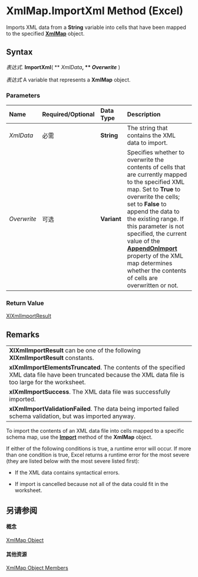 
# XmlMap.ImportXml Method (Excel)

Imports XML data from a  **String** variable into cells that have been mapped to the specified **[XmlMap](39b0823f-0068-d8df-e4e1-ca62b55d58f5.md)** object.


## Syntax

 _表达式_. **ImportXml**( ** _XmlData_**, ** _Overwrite_** )

 _表达式_ A variable that represents a **XmlMap** object.


### Parameters



|**Name**|**Required/Optional**|**Data Type**|**Description**|
|:-----|:-----|:-----|:-----|
| _XmlData_|必需|**String**|The string that contains the XML data to import.|
| _Overwrite_|可选|**Variant**|Specifies whether to overwrite the contents of cells that are currently mapped to the specified XML map. Set to  **True** to overwrite the cells; set to **False** to append the data to the existing range. If this parameter is not specified, the current value of the **[AppendOnImport](b00eeaeb-1750-e5a9-85b5-7323ea766ead.md)** property of the XML map determines whether the contents of cells are overwritten or not.|

### Return Value

[XlXmlImportResult](9a43512f-c2f3-f92b-f486-14e5c8bd114a.md)


## Remarks


||
|:-----|
|**XlXmlImportResult** can be one of the following **XlXmlImportResult** constants.|
|**xlXmlImportElementsTruncated**. The contents of the specified XML data file have been truncated because the XML data file is too large for the worksheet.|
|**xlXmlImportSuccess**. The XML data file was successfully imported.|
|**xlXmlImportValidationFailed**. The data being imported failed schema validation, but was imported anyway.|
To import the contents of an XML data file into cells mapped to a specific schema map, use the  **[Import](60265bbd-4994-8fba-7072-ec5dada885d3.md)** method of the **XmlMap** object.

If either of the following conditions is true, a runtime error will occur. If more than one condition is true, Excel returns a runtime error for the most severe (they are listed below with the most severe listed first):


- If the XML data contains syntactical errors.
    
- If import is cancelled because not all of the data could fit in the worksheet.
    

## 另请参阅


#### 概念


[XmlMap Object](39b0823f-0068-d8df-e4e1-ca62b55d58f5.md)
#### 其他资源


[XmlMap Object Members](http://msdn.microsoft.com/library/b6654149-ac1b-d570-0722-b49bf58f2a53%28Office.15%29.aspx)